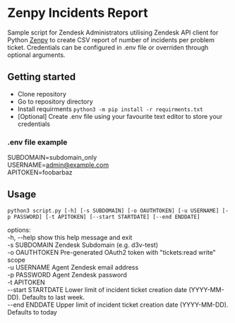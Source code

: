 # Zenpy Incidents Report

Sample script for Zendesk Administrators utilising Zendesk API client for Python [Zenpy](https://github.com/facetoe/zenpy) to create CSV report of number of incidents per problem ticket. Credentials can be configured in .env file or
overriden through optional arguments.

## Getting started

- Clone repository
- Go to repository directory
- Install requirments `python3 -m pip install -r requirments.txt`
- [Optional] Create .env file using your favourite text editor to store your credentials

### .env file example

SUBDOMAIN=subdomain_only \
USERNAME=admin@example.com \
APITOKEN=foobarbaz

## Usage

`python3 script.py [-h] [-s SUBDOMAIN] [-o OAUTHTOKEN] [-u USERNAME] [-p PASSWORD] [-t APITOKEN] [--start STARTDATE] [--end ENDDATE]`

options: \
-h, --help show this help message and exit \
-s SUBDOMAIN Zendesk Subdomain (e.g. d3v-test) \
-o OAUTHTOKEN Pre-generated OAuth2 token with "tickets:read write" scope \
-u USERNAME Agent Zendesk email address \
-p PASSWORD Agent Zendesk password \
-t APITOKEN \
--start STARTDATE Lower limit of incident ticket creation date (YYYY-MM-DD). Defaults to last week. \
--end ENDDATE Upper limit of incident ticket creation date (YYYY-MM-DD). Defaults to today
